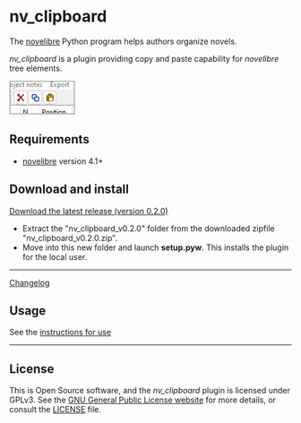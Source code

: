# nv_clipboard

The [novelibre](https://github.com/peter88213/novelibre/) Python program helps authors organize novels.  

*nv_clipboard* is a plugin providing copy and paste capability for *novelibre* tree elements. 

![Screenshot](docs/Screenshots/screen01.png)

## Requirements

- [novelibre](https://github.com/peter88213/novelibre/) version 4.1+

## Download and install

[Download the latest release (version 0.2.0)](https://github.com/peter88213/nv_clipboard/raw/main/dist/nv_clipboard_v0.2.0.zip)

- Extract the "nv_clipboard_v0.2.0" folder from the downloaded zipfile "nv_clipboard_v0.2.0.zip".
- Move into this new folder and launch **setup.pyw**. This installs the plugin for the local user.

---

[Changelog](docs/changelog.md)

## Usage

See the [instructions for use](docs/usage.md)

---

## License

This is Open Source software, and the *nv_clipboard* plugin is licensed under GPLv3. See the
[GNU General Public License website](https://www.gnu.org/licenses/gpl-3.0.en.html) for more
details, or consult the [LICENSE](https://github.com/peter88213/nv_clipboard/blob/main/LICENSE) file.
